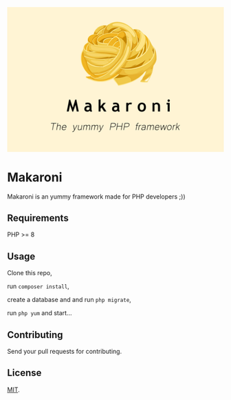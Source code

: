 <div>
<img src="/img/makaroni.jpg" >



# Makaroni

Makaroni is an yummy framework made for PHP developers ;))





##  Requirements

PHP >= 8


## Usage

Clone this repo, 

run `composer install`, 

create a database and and run `php migrate`,

run `php yum` and start...


## Contributing
Send your pull requests for contributing.


## License

[MIT](LICENSE).


</div>
